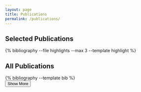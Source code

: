 ```yaml
---
layout: page
title: Publications
permalink: /publications/
---
```


<!-- container for the highlighted publications -->
<!-- styling for bibliography is done in _layouts/highlight.html -->
<!-- 
  jekyll scholar inserts ol and li tags automatically. Styling for these is done in
  assets/css/style.css and are selected via the highlighted-publications container
-->
<h2 class="text-2xl text-secondary-600 font-semibold pb-12">Selected Publications</h2>
<div id="highlighted-publications-container" class="pb-24">
  {% bibliography --file highlights --max 3 --template highlight %}
</div>

<h2 class="text-2xl text-secondary-600 font-semibold pb-12">All Publications</h2>
<!-- styling for bibliography is done in _layouts/bib.html -->
<!-- to add publications, edit the _bibliography/papers.bib file-->
<div id="publication-container">
  {% bibliography --template bib %}
</div>


<!-- "Show More" button -->
<div id="show-more-container">
    <button class="bg-primary-500 hover:bg-primary-700 text-white font-semibold py-2 px-4 rounded-lg shadow-md hidden" id="show-more-btn">
  Show More
</button>
</div>


<!-- Show more items when the button is clicked -->
<script>
document.addEventListener('DOMContentLoaded', function() {
    const publicationContainer = document.getElementById('publication-container');
    const showMoreBtn = document.getElementById('show-more-btn');
    const items = document.querySelectorAll("#publication-item");
    
    let numItemsToShow = 10; // Number of items to reveal each time
    if (showMoreBtn && publicationContainer) {
        function showMoreItems() {
        let hiddenItems = publicationContainer.querySelectorAll('.hidden');
        let totalHiddenItems = hiddenItems.length;

        const itemsToReveal = Math.min(numItemsToShow, totalHiddenItems);
        for (let i = 0; i < itemsToReveal; i++) {
            hiddenItems[i].classList.remove('hidden');
        }
        totalHiddenItems -= numItemsToShow
        // Hide the "Show More" button if all items are revealed
        if (totalHiddenItems <= 0) {
            showMoreBtn.style.display = 'none';
        }
    }
    showMoreBtn.addEventListener('click', showMoreItems);
    // click once on page load
    showMoreItems();
    // show button only after initial items have been displayed
    if (numItemsToShow < items.length) {
      showMoreBtn.classList.remove('hidden')
    }
  }
});
</script>